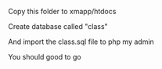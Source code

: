 
Copy this folder to xmapp/htdocs 

Create database called "class"

And import the class.sql file to php my admin 

You should good to go 

